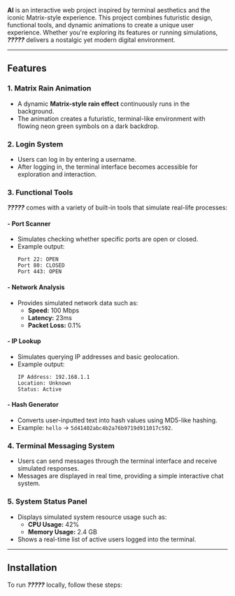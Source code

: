 

**AI** is an interactive web project inspired by terminal aesthetics and the iconic Matrix-style experience. This project combines futuristic design, functional tools, and dynamic animations to create a unique user experience. Whether you're exploring its features or running simulations, ***?????*** delivers a nostalgic yet modern digital environment.

---

## Features

### 1. **Matrix Rain Animation**
- A dynamic **Matrix-style rain effect** continuously runs in the background.
- The animation creates a futuristic, terminal-like environment with flowing neon green symbols on a dark backdrop.

### 2. **Login System**
- Users can log in by entering a username.
- After logging in, the terminal interface becomes accessible for exploration and interaction.

### 3. **Functional Tools**
***?????*** comes with a variety of built-in tools that simulate real-life processes:

#### - **Port Scanner**
  - Simulates checking whether specific ports are open or closed.
  - Example output:
    ```
    Port 22: OPEN
    Port 80: CLOSED
    Port 443: OPEN
    ```

#### - **Network Analysis**
  - Provides simulated network data such as:
    - **Speed:** 100 Mbps
    - **Latency:** 23ms
    - **Packet Loss:** 0.1%

#### - **IP Lookup**
  - Simulates querying IP addresses and basic geolocation.
  - Example output:
    ```
    IP Address: 192.168.1.1
    Location: Unknown
    Status: Active
    ```

#### - **Hash Generator**
  - Converts user-inputted text into hash values using MD5-like hashing.
  - Example: `hello` → `5d41402abc4b2a76b9719d911017c592`.

### 4. **Terminal Messaging System**
- Users can send messages through the terminal interface and receive simulated responses.
- Messages are displayed in real time, providing a simple interactive chat system.

### 5. **System Status Panel**
- Displays simulated system resource usage such as:
  - **CPU Usage:** 42%
  - **Memory Usage:** 2.4 GB
- Shows a real-time list of active users logged into the terminal.

---

## Installation

To run ***?????*** locally, follow these steps:

